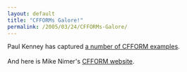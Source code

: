 ```yaml
---
layout: default
title: "CFFORMs Galore!"
permalink: /2005/03/24/CFFORMs-Galore/
---
```


Paul Kenney has captured <a target="_blank" href="http://www.pjk.us/pjk/blog/index.cfm?event=showEntryForID&amp;entry=D28609E7-3048-28E9-DA4FF4C817014888">a number of CFFORM examples</a>.<br/><br/>And here is Mike Nimer's <a href="http://www.cfform.com/" target="_blank">CFFORM website</a>.<br/>